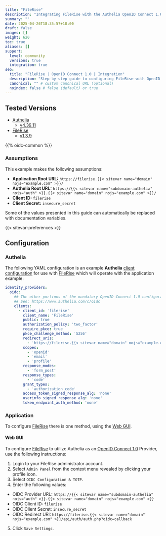 ```yaml
---
title: "FileRise"
description: "Integrating FileRise with the Authelia OpenID Connect 1.0 Provider."
summary: ""
date: 2025-04-26T18:35:57+10:00
draft: false
images: []
weight: 620
toc: true
aliases: []
support:
  level: community
  versions: true
  integration: true
seo:
  title: "FileRise | OpenID Connect 1.0 | Integration"
  description: "Step-by-step guide to configuring FileRise with OpenID Connect 1.0 for secure SSO. Enhance your login flow using Authelia’s modern identity management."
  canonical: "" # custom canonical URL (optional)
  noindex: false # false (default) or true
---
```


## Tested Versions

- [Authelia]
  - [v4.39.11](https://github.com/authelia/authelia/releases/tag/v4.39.11)
- [FileRise]
  - [v1.3.9](https://github.com/error311/FileRise/releases/tag/v1.3.9)

{{% oidc-common %}}

### Assumptions

This example makes the following assumptions:

- __Application Root URL:__ `https://filerise.{{< sitevar name="domain" nojs="example.com" >}}/`
- __Authelia Root URL:__ `https://{{< sitevar name="subdomain-authelia" nojs="auth" >}}.{{< sitevar name="domain" nojs="example.com" >}}/`
- __Client ID:__ `filerise`
- __Client Secret:__ `insecure_secret`

Some of the values presented in this guide can automatically be replaced with documentation variables.

{{< sitevar-preferences >}}

## Configuration

### Authelia

The following YAML configuration is an example __Authelia__ [client configuration] for use with [FileRise] which will
operate with the application example:

```yaml {title="configuration.yml"}
identity_providers:
  oidc:
    ## The other portions of the mandatory OpenID Connect 1.0 configuration go here.
    ## See: https://www.authelia.com/c/oidc
    clients:
      - client_id: 'filerise'
        client_name: 'FileRise'
        public: true
        authorization_policy: 'two_factor'
        require_pkce: true
        pkce_challenge_method: 'S256'
        redirect_uris:
          - 'https://filerise.{{< sitevar name="domain" nojs="example.com" >}}/api/auth/auth.php?oidc=callback'
        scopes:
          - 'openid'
          - 'email'
          - 'profile'
        response_modes:
          - 'form_post'
        response_types:
          - 'code'
        grant_types:
          - 'authorization_code'
        access_token_signed_response_alg: 'none'
        userinfo_signed_response_alg: 'none'
        token_endpoint_auth_method: 'none'
```

### Application

To configure [FileRise] there is one method, using the [Web GUI](#web-gui).

#### Web GUI

To configure [FileRise] to utilize Authelia as an [OpenID Connect 1.0] Provider, use the following instructions:

1. Login to your FileRise administrator account.
2. Select `Admin Panel` from the context menu revealed by clicking your profile icon.
3. Select `OIDC Configuration & TOTP`.
4. Enter the following values:
  - OIDC Provider URL: `https://{{< sitevar name="subdomain-authelia" nojs="auth" >}}.{{< sitevar name="domain" nojs="example.com" >}}`
  - OIDC Client ID: `filerise`
  - OIDC Client Secret: `insecure_secret`
  - OIDC Redirect URI: `https://filerise.{{< sitevar name="domain" nojs="example.com" >}}/api/auth/auth.php?oidc=callback`
5. Click `Save Settings`.

[Authelia]: https://www.authelia.com
[FileRise]: https://github.com/error311/FileRise
[OpenID Connect 1.0]: ../../introduction.md
[client configuration]: ../../../../configuration/identity-providers/openid-connect/clients.md
